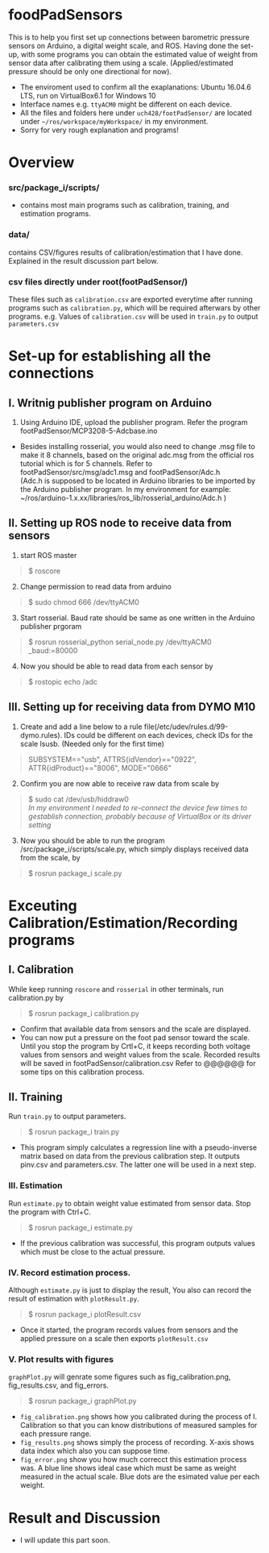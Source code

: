 # foodPadSensors

This is to help you first set up connections between barometric pressure sensors on Arduino, a digital weight scale, and ROS. Having done the set-up, with some programs you can obtain the estimated value of weight from sensor data after calibrating them using a scale. (Applied/estimated pressure should be only one directional for now).
- The enviroment used to confirm all the exaplanations:  Ubuntu 16.04.6 LTS, run on VirtualBox6.1 for Windows 10
- Interface names e.g. `ttyACM0` might be different on each device.
- All the files and folders here under `uch428/footPadSensor/` are located under `~/ros/workspace/myWorkspace/` in my environment.
- Sorry for very rough explanation and programs!
  
  
# Overview
### src/package_i/scripts/ 
- contains most main programs such as calibration, training, and estimation programs.
### data/
contains CSV/figures results of calibration/estimation that I have done. Explained in the result discussion part below.
### csv files directly under root(footPadSensor/)
These files such as `calibration.csv` are exported everytime after running programs such as `calibration.py`, which will be required afterwars by other programs. e.g. Values of `calibration.csv` will be used in `train.py` to output `parameters.csv`
  
  
# Set-up for establishing all the connections
## I. Writnig publisher program on Arduino
1. Using Arduino IDE, upload the publisher program. Refer the program footPadSensor/MCP3208-5-Adcbase.ino
  * Besides installing rosserial, you would also need to change .msg file to make it 8 channels, based on the original adc.msg from the official ros tutorial which is for 5 channels. Refer to footPadSensor/src/msg/adc1.msg and footPadSensor/Adc.h  
  (Adc.h is supposed to be located in Arduino libraries to be imported by the Arduino publisher program. In my environment for example: ~/ros/arduino-1.x.xx/libraries/ros_lib/rosserial_arduino/Adc.h )
  
## II. Setting up ROS node to receive data from sensors
1. start ROS master  
 > $ roscore
2. Change permission to read data from arduino  
 > $ sudo chmod 666 /dev/ttyACM0  
3. Start rosserial. Baud rate should be same as one written in the Arduino publisher prgoram  
 > $ rosrun rosserial_python serial_node.py /dev/ttyACM0 _baud:=80000  
4. Now you should be able to read data from each sensor by  
 > $ rostopic echo /adc  

## III. Setting up for receiving data from DYMO M10
1. Create and add a line below to a rule file(/etc/udev/rules.d/99-dymo.rules). IDs could be different on each devices, check IDs for the scale lsusb. (Needed only for the first time)
  > SUBSYSTEM=="usb", ATTRS{idVendor}=="0922", ATTR{idProduct}=="8006", MODE="0666"
2. Confirm you are now able to receive raw data from scale by
 > $ sudo cat /dev/usb/hiddraw0  
   *In my environment I needed to re-connect the device few times to gestablish connection, probably because of VirtualBox or its driver setting*
3. Now you should be able to run the program /src/package_i/scripts/scale.py, which simply displays received data from the scale, by
 > $ rosrun package_i scale.py
  
  
# Exceuting Calibration/Estimation/Recording programs
## I. Calibration
While keep running `roscore` and `rosserial` in other terminals, run calibration.py by
 > $ rosrun package_i calibration.py  
  - Confirm that available data from sensors and the scale are displayed.
  - You can now put a pressure on the foot pad sensor toward the scale. Until you stop the program by Crtl+C, it keeps recording both voltage values from sensors and weight values from  the scale. Recorded results will be saved in footPadSensor/calibration.csv
  Refer to @@@@@@ for some tips on this calibration process.
 ## II. Training
Run `train.py` to output parameters.
 > $ rosrun package_i train.py
 - This program simply calculates a regression line with a pseudo-inverse matrix based on data from the previous calibration step. It outputs pinv.csv and parameters.csv. The latter one will be used in a next step.
 ### III. Estimation
 Run `estimate.py` to obtain weight value estimated from sensor data. Stop the program with Ctrl+C.
 > $ rosrun package_i estimate.py
 - If the previous calibration was successful, this program outputs values which must be close to the actual pressure.
 ### IV. Record estimation process.
  Although `estimate.py` is just to display the result, You also can record the result of estimation with `plotResult.py`. 
  > $ rosrun package_i plotResult.csv
  - Once it started, the program records values from sensors and the applied pressure on a scale then exports `plotResult.csv`  
 ### V. Plot results with figures
  `graphPlot.py` will genrate some figures such as fig_calibration.png, fig_results.csv, and fig_errors.
  > $ rosrun package_i graphPlot.py
  - `fig_calibration.png` shows how you calibrated during the process of I. Calibration so that you can know distributions of measured samples for each pressure range.
  - `fig_results.png` shows simply the process of recording. X-axis shows data index which also you can suppose time.
  - `fig_error.png` show you how much correcct this estimation process was. A blue line shows ideal case which must be same as weight measured in the actual scale. Blue dots are the esimated value per each weight.
  
  
# Result and Discussion
  - I will update this part soon.


